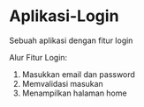# Aplikasi-Login
Sebuah aplikasi dengan fitur login

Alur Fitur Login:
1. Masukkan email dan password
2. Memvalidasi masukan
3. Menampilkan halaman home

